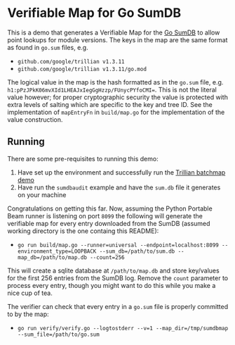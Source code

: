 # Verifiable Map for Go SumDB

This is a demo that generates a Verifiable Map for the
[Go SumDB](https://blog.golang.org/module-mirror-launch) to allow point lookups for module versions.
The keys in the map are the same format as found in `go.sum` files, e.g.
 * `github.com/google/trillian v1.3.11`
 * `github.com/google/trillian v1.3.11/go.mod`

The logical value in the map is the hash formatted as in the `go.sum` file, e.g. `h1:pPzJPkK06mvXId1LHEAJxIegGgHzzp/FUnycPYfoCMI=`.
This is not the literal value however; for proper cryptographic security the value is protected with extra levels of salting which are specific to the key and tree ID.
See the implementation of `mapEntryFn` in `build/map.go` for the implementation of the value construction.

## Running

There are some pre-requisites to running this demo:
 1. Have set up the environment and successfully run the [Trillian batchmap demo](https://github.com/google/trillian/tree/master/experimental/batchmap)
 2. Have run the `sumdbaudit` example and have the `sum.db` file it generates on your machine

Congratulations on getting this far.
Now, assuming the Python Portable Beam runner is listening on port `8099` the following will generate the verifiable map for every entry downloaded from the SumDB (assumed working directory is the one containg this README):

 * `go run build/map.go --runner=universal --endpoint=localhost:8099 --environment_type=LOOPBACK --sum_db=/path/to/sum.db --map_db=/path/to/map.db --count=256`

This will create a sqlite database at `/path/to/map.db` and store key/values for the first 256 entries from the SumDB log.
Remove the `count` parameter to process every entry, though you might want to do this while you make a nice cup of tea.

The verifier can check that every entry in a `go.sum` file is properly committed to by the map:

 * `go run verify/verify.go --logtostderr --v=1 --map_dir=/tmp/sumdbmap --sum_file=/path/to/go.sum`
